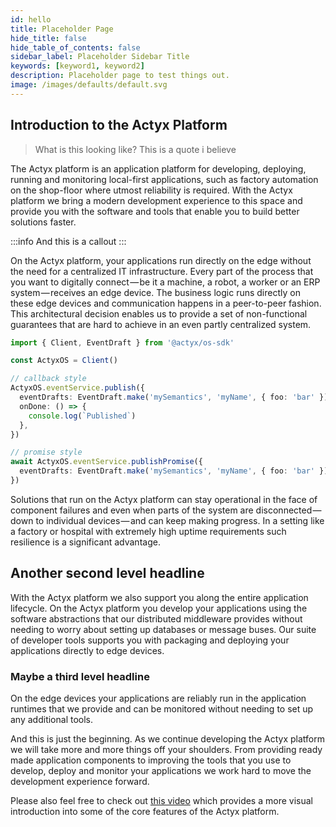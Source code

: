 ```yaml
---
id: hello
title: Placeholder Page
hide_title: false
hide_table_of_contents: false
sidebar_label: Placeholder Sidebar Title
keywords: [keyword1, keyword2]
description: Placeholder page to test things out.
image: /images/defaults/default.svg
---
```


## Introduction to the Actyx Platform

> What is this looking like?
> This is a quote i believe

<!-- truncate -->

The Actyx platform is an application platform for developing, deploying, running and monitoring local-first applications, such as factory automation on the shop-floor where utmost reliability is required.
With the Actyx platform we bring a modern development experience to this space and provide you with the software and tools that enable you to build better solutions faster.

:::info
And this is a callout
:::

On the Actyx platform, your applications run directly on the edge without the need for a centralized IT infrastructure.
Every part of the process that you want to digitally connect — be it a machine, a robot, a worker or an ERP system — receives an edge device.
The business logic runs directly on these edge devices and communication happens in a peer-to-peer fashion.
This architectural decision enables us to provide a set of non-functional guarantees that are hard to achieve in an even partly centralized system.

```typescript
import { Client, EventDraft } from '@actyx/os-sdk'

const ActyxOS = Client()

// callback style
ActyxOS.eventService.publish({
  eventDrafts: EventDraft.make('mySemantics', 'myName', { foo: 'bar' }),
  onDone: () => {
    console.log(`Published`)
  },
})

// promise style
await ActyxOS.eventService.publishPromise({
  eventDrafts: EventDraft.make('mySemantics', 'myName', { foo: 'bar' }),
})
```

Solutions that run on the Actyx platform can stay operational in the face of component failures and even when parts of the system are disconnected — down to individual devices — and can keep making progress.
In a setting like a factory or hospital with extremely high uptime requirements such resilience is a significant advantage.

## Another second level headline

With the Actyx platform we also support you along the entire application lifecycle.
On the Actyx platform you develop your applications using the software abstractions that our distributed middleware provides without needing to worry about setting up databases or message buses.
Our suite of developer tools supports you with packaging and deploying your applications directly to edge devices.

### Maybe a third level headline

On the edge devices your applications are reliably run in the application runtimes that we provide and can be monitored without needing to set up any additional tools.

And this is just the beginning.
As we continue developing the Actyx platform we will take more and more things off your shoulders.
From providing ready made application components to improving the tools that you use to develop, deploy and monitor your applications we work hard to move the development experience forward.

Please also feel free to check out [this video](https://www.youtube.com/watch?v=T36Gsae9woo) which provides a more visual introduction into some of the core features of the Actyx platform.
